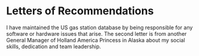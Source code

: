 # Letters of Recommendations
 I have maintained the US gas station database by being responsible for any software or hardware issues that arise.
The second letter is from another General Manager of Holland America Princess in Alaska about my social skills, dedication and team leadership.

